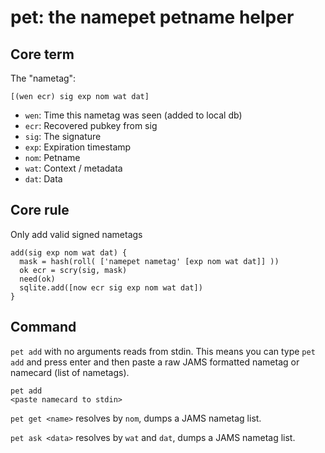 # pet: the namepet petname helper

## Core term

The "nametag":

`[(wen ecr) sig exp nom wat dat]`

- `wen`: Time this nametag was seen (added to local db)
- `ecr`: Recovered pubkey from sig
- `sig`: The signature
- `exp`: Expiration timestamp
- `nom`: Petname
- `wat`: Context / metadata
- `dat`: Data

## Core rule

Only add valid signed nametags

```
add(sig exp nom wat dat) {
  mask = hash(roll( ['namepet nametag' [exp nom wat dat]] ))
  ok ecr = scry(sig, mask)
  need(ok)
  sqlite.add([now ecr sig exp nom wat dat])
}
```

## Command

`pet add` with no arguments reads from stdin. This means you can type
`pet add` and press enter and then paste a raw JAMS formatted
nametag or namecard (list of nametags).

```
pet add
<paste namecard to stdin>
```

`pet get <name>` resolves by `nom`, dumps a JAMS nametag list.

`pet ask <data>` resolves by `wat` and `dat`, dumps a JAMS nametag list.
